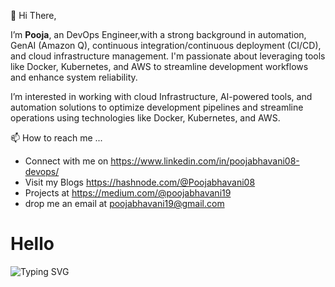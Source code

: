  👋 Hi There, 
 
 I’m **Pooja**, an DevOps Engineer,with a strong background in automation, GenAI (Amazon Q), continuous integration/continuous deployment (CI/CD), and cloud infrastructure management. 
I'm passionate about leveraging tools like Docker, Kubernetes, and AWS to streamline development workflows and enhance system reliability.


 I’m interested in working with cloud Infrastructure, AI-powered tools, and automation solutions to optimize development pipelines and streamline operations using technologies like Docker, Kubernetes, and AWS.
 
📫 How to reach me ...
* Connect with me on https://www.linkedin.com/in/poojabhavani08-devops/
* Visit my Blogs https://hashnode.com/@Poojabhavani08
* Projects at https://medium.com/@poojabhavani19
* drop me an email at poojabhavani19@gmail.com

# Hello 

![Typing SVG](https://readme-typing-svg.herokuapp.com/?lines=Hello+from+an+DevOps=Engineer!;Welcome+to+my+GitHub&font=Fira+Code&size=24&duration=4000&pause=1000&color=00FF00&center=true&width=500&height=60)




